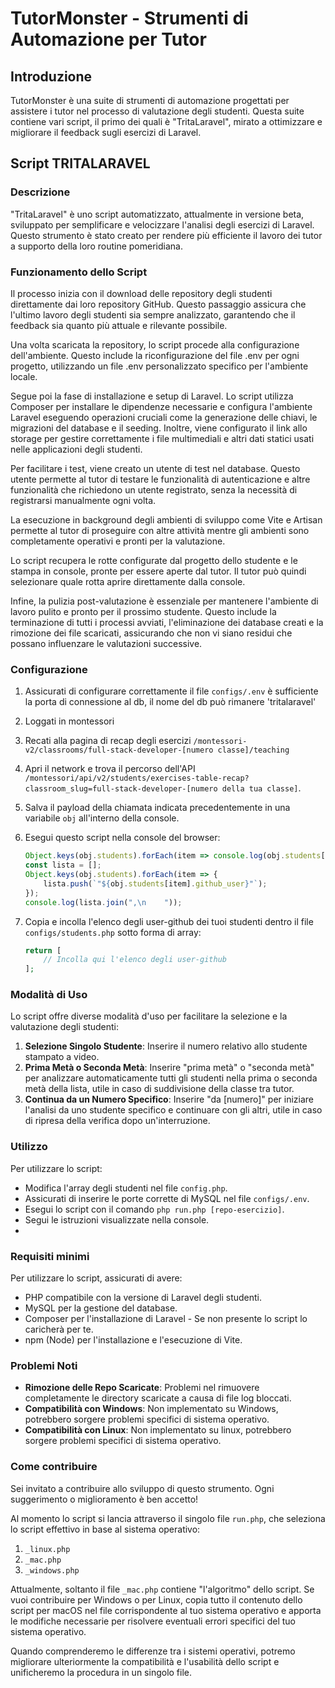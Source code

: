 # TutorMonster - Strumenti di Automazione per Tutor

## Introduzione
TutorMonster è una suite di strumenti di automazione progettati per assistere i tutor nel processo di valutazione degli studenti. Questa suite contiene vari script, il primo dei quali è "TritaLaravel", mirato a ottimizzare e migliorare il feedback sugli esercizi di Laravel.

## Script TRITALARAVEL

### Descrizione
"TritaLaravel" è uno script automatizzato, attualmente in versione beta, sviluppato per semplificare e velocizzare l'analisi degli esercizi di Laravel. Questo strumento è stato creato per rendere più efficiente il lavoro dei tutor a supporto della loro routine pomeridiana.

### Funzionamento dello Script

Il processo inizia con il download delle repository degli studenti direttamente dai loro repository GitHub. Questo passaggio assicura che l'ultimo lavoro degli studenti sia sempre analizzato, garantendo che il feedback sia quanto più attuale e rilevante possibile.

Una volta scaricata la repository, lo script procede alla configurazione dell'ambiente. Questo include la riconfigurazione del file .env per ogni progetto, utilizzando un file .env personalizzato specifico per l'ambiente locale.

Segue poi la fase di installazione e setup di Laravel. Lo script utilizza Composer per installare le dipendenze necessarie e configura l'ambiente Laravel eseguendo operazioni cruciali come la generazione delle chiavi, le migrazioni del database e il seeding. Inoltre, viene configurato il link allo storage per gestire correttamente i file multimediali e altri dati statici usati nelle applicazioni degli studenti.

Per facilitare i test, viene creato un utente di test nel database. Questo utente permette al tutor di testare le funzionalità di autenticazione e altre funzionalità che richiedono un utente registrato, senza la necessità di registrarsi manualmente ogni volta.

La esecuzione in background degli ambienti di sviluppo come Vite e Artisan permette al tutor di proseguire con altre attività mentre gli ambienti sono completamente operativi e pronti per la valutazione.

Lo script recupera le rotte configurate dal progetto dello studente e le stampa in console, pronte per essere aperte dal tutor. Il tutor può quindi selezionare quale rotta aprire direttamente dalla console.

Infine, la pulizia post-valutazione è essenziale per mantenere l'ambiente di lavoro pulito e pronto per il prossimo studente. Questo include la terminazione di tutti i processi avviati, l'eliminazione dei database creati e la rimozione dei file scaricati, assicurando che non vi siano residui che possano influenzare le valutazioni successive.

### Configurazione

1. Assicurati di configurare correttamente il file `configs/.env` è sufficiente la porta di connessione al db, il nome del db può rimanere 'tritalaravel'
2. Loggati in montessori
3. Recati alla pagina di recap degli esercizi `/montessori-v2/classrooms/full-stack-developer-[numero classe]/teaching`
1. Apri il network e trova il percorso dell'API `/montessori/api/v2/students/exercises-table-recap?classroom_slug=full-stack-developer-[numero della tua classe]`.
2. Salva il payload della chiamata indicata precedentemente in una variabile `obj` all'interno della console.
3. Esegui questo script nella console del browser:

    ```javascript
    Object.keys(obj.students).forEach(item => console.log(obj.students[item].github_user))
    const lista = [];
    Object.keys(obj.students).forEach(item => {
        lista.push(`"${obj.students[item].github_user}"`);
    });
    console.log(lista.join(",\n    "));
    ```

4. Copia e incolla l'elenco degli user-github dei tuoi studenti dentro il file `configs/students.php` sotto forma di array:
    ```php
    return [
        // Incolla qui l'elenco degli user-github
    ];
    ```
   
### Modalità di Uso

Lo script offre diverse modalità d'uso per facilitare la selezione e la valutazione degli studenti:

1. **Selezione Singolo Studente**: Inserire il numero relativo allo studente stampato a video.
2. **Prima Metà o Seconda Metà**: Inserire "prima metà" o "seconda metà" per analizzare automaticamente tutti gli studenti nella prima o seconda metà della lista, utile in caso di suddivisione della classe tra tutor.
3. **Continua da un Numero Specifico**: Inserire "da [numero]" per iniziare l'analisi da uno studente specifico e continuare con gli altri, utile in caso di ripresa della verifica dopo un'interruzione.

### Utilizzo
Per utilizzare lo script:
- Modifica l'array degli studenti nel file `config.php`.
- Assicurati di inserire le porte corrette di MySQL nel file `configs/.env`.
- Esegui lo script con il comando `php run.php [repo-esercizio]`.
- Segui le istruzioni visualizzate nella console.
- 
### Requisiti minimi
Per utilizzare lo script, assicurati di avere:
- PHP compatibile con la versione di Laravel degli studenti.
- MySQL per la gestione del database.
- Composer per l'installazione di Laravel - Se non presente lo script lo caricherà per te.
- npm (Node) per l'installazione e l'esecuzione di Vite.



### Problemi Noti
- **Rimozione delle Repo Scaricate**: Problemi nel rimuovere completamente le directory scaricate a causa di file log bloccati.
- **Compatibilità con Windows**: Non implementato su Windows, potrebbero sorgere problemi specifici di sistema operativo.
- **Compatibilità con Linux**: Non implementato su linux, potrebbero sorgere problemi specifici di sistema operativo.

### Come contribuire

Sei invitato a contribuire allo sviluppo di questo strumento. Ogni suggerimento o miglioramento è ben accetto!

Al momento lo script si lancia attraverso il singolo file `run.php`, che seleziona lo script effettivo in base al sistema operativo:

1. `_linux.php`
2. `_mac.php`
3. `_windows.php`

Attualmente, soltanto il file `_mac.php` contiene "l'algoritmo" dello script. Se vuoi contribuire per Windows o per Linux, copia tutto il contenuto dello script per macOS nel file corrispondente al tuo sistema operativo e apporta le modifiche necessarie per risolvere eventuali errori specifici del tuo sistema operativo.

Quando comprenderemo le differenze tra i sistemi operativi, potremo migliorare ulteriormente la compatibilità e l'usabilità dello script e unificheremo la procedura in un singolo file.


